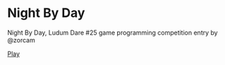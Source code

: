 Night By Day
============

Night By Day, Ludum Dare #25 game programming competition entry by @zorcam

[Play](http://nightbyday.herokuapp.com)